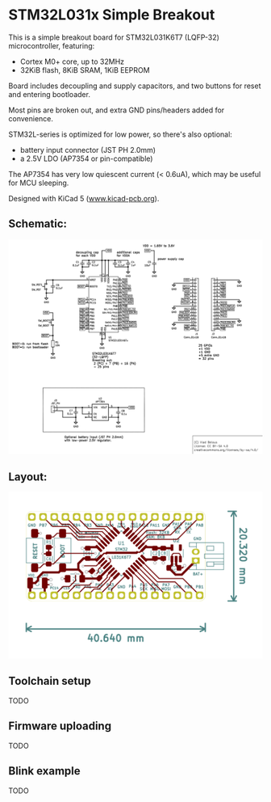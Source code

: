 # STM32L031x Simple Breakout

This is a simple breakout board for STM32L031K6T7 (LQFP-32) microcontroller, featuring:
* Cortex M0+ core, up to 32MHz
* 32KiB flash, 8KiB SRAM, 1KiB EEPROM

Board includes decoupling and supply capacitors, and two buttons for reset and entering bootloader.

Most pins are broken out, and extra GND pins/headers added for convenience.

STM32L-series is optimized for low power, so there's also optional:
* battery input connector (JST PH 2.0mm)
* a 2.5V LDO (AP7354 or pin-compatible)

The AP7354 has very low quiescent current (< 0.6uA), which may be useful for MCU sleeping.

Designed with KiCad 5 (www.kicad-pcb.org).

## Schematic:
![schematic](img/schematic.png)

## Layout:
![schematic](img/pcb_layout.png)

## Toolchain setup
TODO

## Firmware uploading
TODO

## Blink example
TODO
